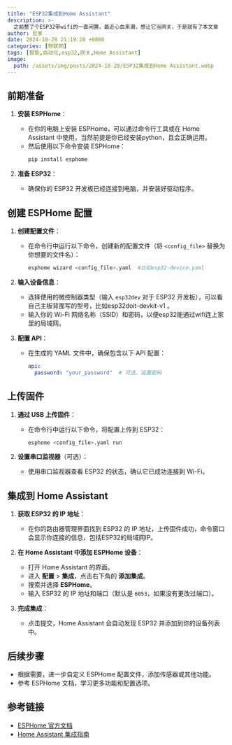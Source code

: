 ```yaml
---
title: "ESP32集成到Home Assistant"
description: >-
  之前整了个ESP32带wifi的一直闲置，最近心血来潮，想让它当网关，于是就有了本文章
author: 尼爹
date: 2024-10-28 21:19:28 +0800
categories: [物联网]
tags: [智能,自动化,esp32,网关,Home Assistant]
image:
  path: /assets/img/posts/2024-10-28/ESP32集成到Home Assistant.webp
---
```


## 前期准备
1. **安装 ESPHome**：

   - 在你的电脑上安装 ESPHome，可以通过命令行工具或在 Home Assistant 中使用，当然前提是你已经安装python，且会正确运用。
   - 然后使用以下命令安装 ESPHome：
     ```bash
     pip install esphome
     ```

2. **准备 ESP32**：
   - 确保你的 ESP32 开发板已经连接到电脑，并安装好驱动程序。

## 创建 ESPHome 配置
1. **创建配置文件**：
   - 在命令行中运行以下命令，创建新的配置文件（将 `<config_file>` 替换为你想要的文件名）：
     ```bash
     esphome wizard <config_file>.yaml  #比如esp32-device.yaml
     ```

2. **输入设备信息**：
   
   - 选择使用的微控制器类型（输入 `esp32dev` 对于 ESP32 开发板），可以看自己主板背面写的型号，比如esp32doit-devkit-v1 。
   - 输入你的 Wi-Fi 网络名称（SSID）和密码，以便esp32能通过wifi连上家里的局域网。
   
3. **配置 API**：
   
   - 在生成的 YAML 文件中，确保包含以下 API 配置：
     ```yaml
     api:
       password: "your_password"  # 可选，设置密码
     ```

## 上传固件
1. **通过 USB 上传固件**：
   
   - 在命令行中运行以下命令，将配置上传到 ESP32：
     ```bash
     esphome <config_file>.yaml run
     ```
   
2. **设置串口监视器**（可选）：
   - 使用串口监视器查看 ESP32 的状态，确认它已成功连接到 Wi-Fi。

## 集成到 Home Assistant
1. **获取 ESP32 的 IP 地址**：
   - 在你的路由器管理界面找到 ESP32 的 IP 地址，上传固件成功，命令窗口会显示你连接的信息，包括ESP32的局域网IP。

2. **在 Home Assistant 中添加 ESPHome 设备**：
   - 打开 Home Assistant 的界面。
   - 进入 **配置** > **集成**，点击右下角的 **添加集成**。
   - 搜索并选择 **ESPHome**。
   - 输入 ESP32 的 IP 地址和端口（默认是 `6053`，如果没有更改过端口）。

3. **完成集成**：
   - 点击提交，Home Assistant 会自动发现 ESP32 并添加到你的设备列表中。

## 后续步骤
- 根据需要，进一步自定义 ESPHome 配置文件，添加传感器或其他功能。
- 参考 ESPHome 文档，学习更多功能和配置选项。

## 参考链接
- [ESPHome 官方文档](https://esphome.io/)
- [Home Assistant 集成指南](https://www.home-assistant.io/integrations/esphome/)

